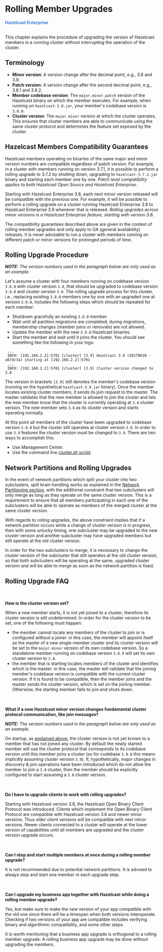 # Rolling Member Upgrades

<font color="#3981DB">**Hazelcast Enterprise**</font>
<br></br>

This chapter explains the procedure of upgrading the version of Hazelcast members in a running cluster without interrupting the operation of the cluster.

## Terminology

* **Minor version**: A version change after the decimal point, e.g., 3.8 and 3.9.
* **Patch version**: A version change after the second decimal point, e.g., 3.8.1 and 3.8.2.
* **Member codebase version**: The `major.minor.patch` version of the Hazelcast binary on which the member executes. For example, when running on `hazelcast-3.8.jar`, your member's codebase version is `3.8.0`.
* **Cluster version**: The `major.minor` version at which the cluster operates. This ensures that cluster members are able to communicate using the same cluster protocol and
determines the feature set exposed by the cluster.


## Hazelcast Members Compatibility Guarantees

Hazelcast members operating on binaries of the same major and minor version numbers are compatible regardless of patch version.
  For example, in a cluster with members running on version 3.7.1, it is possible to perform a rolling upgrade to 3.7.2 by shutting down, upgrading to `hazelcast-3.7.2.jar` binary 
  and starting each member one by one. _Patch level compatibility applies to both Hazelcast Open Source and Hazelcast Enterprise_.

Starting with Hazelcast Enterprise 3.8, each next minor version released will be compatible with the previous one. For example, it will
 be possible to perform a rolling upgrade on a cluster running Hazelcast Enterprise 3.8 to Hazelcast Enterprise 3.9 whenever that is released.
 _Rolling upgrades across minor versions is a Hazelcast Enterprise feature, starting with version 3.8_.
 
The compatibility guarantees described above are given in the context of rolling member upgrades and only apply to GA (general availability) releases. It is never advisable to run a
 cluster with members running on different patch or minor versions for prolonged periods of time.


## Rolling Upgrade Procedure

***NOTE:*** *The version numbers used in the paragraph below are only used as an example.*

Let's assume a cluster with four members running on codebase version `3.8.0` with cluster version `3.8`, that should be upgraded to codebase version
`3.9.0` and cluster version `3.9`. The rolling upgrade process for this cluster, i.e., replacing existing `3.8.0` members one by one with an upgraded
one at version `3.9.0`, includes the following steps which should be repeated for each member:

 * Shutdown gracefully an existing `3.8.0` member.
 * Wait until all partition migrations are completed; during migrations, membership changes (member joins or removals) are not allowed.
 * Update the member with the new `3.9.0` Hazelcast binaries.
 * Start the member and wait until it joins the cluster. You should see something like the following in your logs:

```
 ...
 INFO: [192.168.2.2]:5701 [cluster] [3.9] Hazelcast 3.9 (20170630 - a67dc3a) starting at [192.168.2.2]:5701
 ...
 INFO: [192.168.2.2]:5701 [cluster] [3.9] Cluster version changed to 3.8
```
 
 The version in brackets `[3.9]` still denotes the member's codebase version (running on the hypothetical `hazelcast-3.9.jar` binary). Once the member
 locates existing cluster members, it sends its join request to the master. The master validates that the new member is allowed to join the cluster and
 lets the new member know that the cluster is currently operating at `3.8` cluster version. The new member sets `3.8` as its cluster version and starts operating
 normally.
 
 At this point all members of the cluster have been upgraded to codebase version `3.9.0` but the cluster still operates at cluster version `3.8`. In order to use `3.9` features
 the cluster version must be changed to `3.9`. There are two ways to accomplish this:
 
 * Use Management Center.
 * Use the command line [cluster.sh script](#using-the-script-cluster-sh).
 
## Network Partitions and Rolling Upgrades

In the event of network partitions which split your cluster into two subclusters, split brain handling works as explained in the [Network Partitioning section](#network-partitioning-split-brain-syndrome), with the
additional constraint that two subclusters will only merge as long as they operate on the same cluster version. This is a requirement to ensure that all members participating
in each one of the subclusters will be able to operate as members of the merged cluster at the same cluster version.

With regards to rolling upgrades, the above constraint implies that if a network partition occurs while a change of cluster version is in progress, then with some unlucky timing, one subcluster may be upgraded to the new cluster version and another subcluster may have upgraded members but still operate at the old cluster version.

In order for the two subclusters to merge, it is necessary to change the cluster version of the subcluster that still operates at the old cluster version, so that both subclusters
will be operating at the same, upgraded cluster version and will be able to merge as soon as the network partition is fixed.

  
## Rolling Upgrade FAQ

<br></br>
**How is the cluster version set?**

When a new member starts, it is not yet joined to a cluster; therefore its cluster version is still undetermined. In order for the cluster version to be
set, one of the following must happen:

 * the member cannot locate any members of the cluster to join or is configured without a joiner: in this case, the member will appoint itself as the
 master of a new single-member cluster and its cluster version will be set to the `major.minor` version of its own codebase version. So a standalone
 member running on codebase version `3.8.0` will set its own cluster version to `3.8`.
 * the member that is starting locates members of the cluster and identifies which is the master: in this case, the master will validate that the
 joining member's codebase version is compatible with the current cluster version. If it is found to be compatible, then the member joins and the master
 sends the cluster version, which is set on the joining member. Otherwise, the starting member fails to join and shuts down.

<br></br>
**What if a new Hazelcast minor version changes fundamental cluster protocol communication, like join messages?**

***NOTE:*** *The version numbers used in the paragraph below are only used as an example.*

On startup, as [explained above](#how-is-the-cluster-version-set), the cluster version is not yet known to a member that has not joined any cluster.
By default the newly started member will use the cluster protocol that corresponds to its codebase version until this member joins a cluster
(so for codebase `3.9.0` this means implicitly assuming cluster version `3.9`). If, hypothetically, major changes in discovery & join operations
have been introduced which do not allow the member to join a `3.8` cluster, then the member should be explicitly configured to start
assuming a `3.8` cluster version.

<br></br>
**Do I have to upgrade clients to work with rolling upgrades?**

Starting with Hazelcast version 3.6, the Hazelcast Open Binary Client Protocol was introduced. Clients which implement the Open Binary Client Protocol
are compatible with Hazelcast version 3.6 and newer minor versions. Thus older client versions will be compatible with next minor versions. Newer clients
connected to a cluster will operate at the lower version of capabilities until all members are upgraded and the cluster version upgrade occurs.

 <br></br>
**Can I stop and start multiple members at once during a rolling member upgrade?**

It is not recommended due to potential network partitions. It is advised to always stop and start one member in each upgrade step.

 <br></br>
**Can I upgrade my business app together with Hazelcast while doing a rolling member upgrade?**

Yes, but make sure to make the new version of your app compatible with the old one since there will be a timespan when both versions interoperate. Checking if two versions of your app are compatible includes verifying binary and algorithmic compatibility, and some other steps.

It is worth mentioning that a business app upgrade is orthogonal to a rolling member upgrade. A rolling business app upgrade may be done without upgrading the members.

